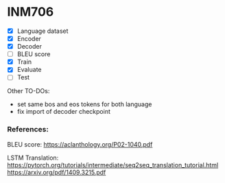 # INM706

- [X] Language dataset
- [X] Encoder
- [X] Decoder
- [ ] BLEU score
- [X] Train
- [X] Evaluate
- [ ] Test

Other TO-DOs:
- set same bos and eos tokens for both language
- fix import of decoder checkpoint

### References:
BLEU score:
https://aclanthology.org/P02-1040.pdf

LSTM Translation: \
https://pytorch.org/tutorials/intermediate/seq2seq_translation_tutorial.html \
https://arxiv.org/pdf/1409.3215.pdf

